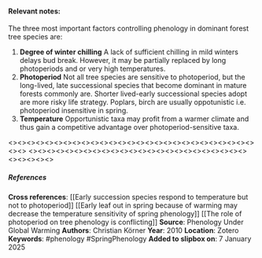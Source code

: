 #### **Relevant notes**:
The three most important factors controlling phenology in dominant forest tree species are: 
1. **Degree of winter chilling**
A lack of sufficient chilling in mild winters delays bud break. However, it may be partially replaced by long photoperiods and or very high temperatures.
3. **Photoperiod** 
Not all tree species are sensitive to photoperiod, but the long-lived, late successional species that become dominant in mature forests commonly are. Shorter lived-early successional species adopt are more risky life strategy. Poplars, birch are usually oppotunistic i.e. photoperiod insensitive in spring.
5. **Temperature**
Opportunistic taxa may profit from a warmer climate and thus gain a competitive advantage over photoperiod-sensitive taxa.

<><><><><><><><><><><><><><><><><><><><><><><><><><><><><>
<><><><><><><><><><><><><><><><><><><><><><><><><><><><><>
##### References
**Cross references**: 
[[Early succession species respond to temperature but not to photoperiod]]
[[Early leaf out in spring because of warming may decrease the temperature sensitivity of spring phenology]]
[[The role of photoperiod on tree phenology is conflicting]]
**Source**: Phenology Under Global Warming
**Authors**: Christian Körner
**Year**: 2010
**Location**: Zotero
**Keywords**: #phenology #SpringPhenology 
**Added to slipbox on**: 7 January 2025